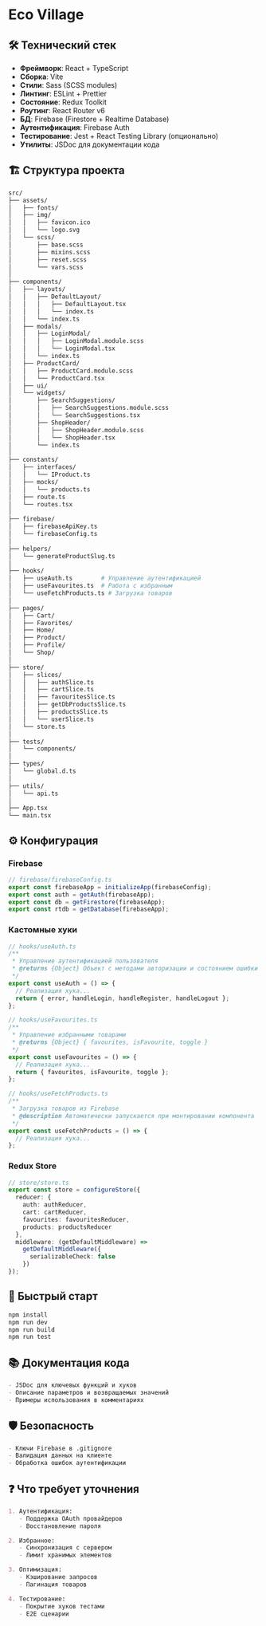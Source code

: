# Eco Village

## 🛠 Технический стек
- **Фреймворк**: React + TypeScript  
- **Сборка**: Vite  
- **Стили**: Sass (SCSS modules)  
- **Линтинг**: ESLint + Prettier  
- **Состояние**: Redux Toolkit  
- **Роутинг**: React Router v6  
- **БД**: Firebase (Firestore + Realtime Database)  
- **Аутентификация**: Firebase Auth  
- **Тестирование**: Jest + React Testing Library (опционально)
- **Утилиты**: JSDoc для документации кода

## 🏗️ Структура проекта
```bash
src/
├── assets/
│   ├── fonts/
│   ├── img/
│   │   ├── favicon.ico
│   │   └── logo.svg
│   └── scss/
│       ├── base.scss
│       ├── mixins.scss
│       ├── reset.scss
│       └── vars.scss
│
├── components/
│   ├── layouts/
│   │   ├── DefaultLayout/
│   │   │   ├── DefaultLayout.tsx
│   │   │   └── index.ts
│   │   └── index.ts
│   ├── modals/
│   │   ├── LoginModal/
│   │   │   ├── LoginModal.module.scss
│   │   │   └── LoginModal.tsx
│   │   └── index.ts
│   ├── ProductCard/
│   │   ├── ProductCard.module.scss
│   │   └── ProductCard.tsx
│   ├── ui/
│   └── widgets/
│       ├── SearchSuggestions/
│       │   ├── SearchSuggestions.module.scss
│       │   └── SearchSuggestions.tsx
│       ├── ShopHeader/
│       │   ├── ShopHeader.module.scss
│       │   └── ShopHeader.tsx
│       └── index.ts
│
├── constants/
│   ├── interfaces/
│   │   └── IProduct.ts
│   ├── mocks/
│   │   └── products.ts
│   ├── route.ts
│   └── routes.tsx
│
├── firebase/
│   ├── firebaseApiKey.ts
│   └── firebaseConfig.ts
│
├── helpers/
│   └── generateProductSlug.ts
│
├── hooks/
│   ├── useAuth.ts        # Управление аутентификацией
│   ├── useFavourites.ts  # Работа с избранным
│   └── useFetchProducts.ts # Загрузка товаров
│
├── pages/
│   ├── Cart/
│   ├── Favorites/
│   ├── Home/
│   ├── Product/
│   ├── Profile/
│   └── Shop/
│
├── store/
│   ├── slices/
│   │   ├── authSlice.ts
│   │   ├── cartSlice.ts
│   │   ├── favouritesSlice.ts
│   │   ├── getDbProductsSlice.ts
│   │   ├── productsSlice.ts
│   │   └── userSlice.ts
│   └── store.ts
│
├── tests/
│   └── components/
│
├── types/
│   └── global.d.ts
│
├── utils/
│   └── api.ts
│
├── App.tsx
└── main.tsx
```

## ⚙️ Конфигурация
### Firebase
```typescript
// firebase/firebaseConfig.ts
export const firebaseApp = initializeApp(firebaseConfig);
export const auth = getAuth(firebaseApp);
export const db = getFirestore(firebaseApp);
export const rtdb = getDatabase(firebaseApp);
```

### Кастомные хуки
```typescript
// hooks/useAuth.ts
/**
 * Управление аутентификацией пользователя
 * @returns {Object} Объект с методами авторизации и состоянием ошибки
 */
export const useAuth = () => {
  // Реализация хука...
  return { error, handleLogin, handleRegister, handleLogout };
};

// hooks/useFavourites.ts
/**
 * Управление избранными товарами
 * @returns {Object} { favourites, isFavourite, toggle }
 */
export const useFavourites = () => {
  // Реализация хука...
  return { favourites, isFavourite, toggle };
};

// hooks/useFetchProducts.ts
/**
 * Загрузка товаров из Firebase
 * @description Автоматически запускается при монтировании компонента
 */
export const useFetchProducts = () => {
  // Реализация хука...
};
```

### Redux Store
```typescript
// store/store.ts
export const store = configureStore({
  reducer: {
    auth: authReducer,
    cart: cartReducer,
    favourites: favouritesReducer,
    products: productsReducer
  },
  middleware: (getDefaultMiddleware) =>
    getDefaultMiddleware({
      serializableCheck: false
    })
});
```

## 🚀 Быстрый старт
```bash
npm install
npm run dev
npm run build
npm run test
```

## 📚 Документация кода
```markdown
- JSDoc для ключевых функций и хуков
- Описание параметров и возвращаемых значений
- Примеры использования в комментариях
```

## 🛡️ Безопасность
```markdown
- Ключи Firebase в .gitignore
- Валидация данных на клиенте
- Обработка ошибок аутентификации
```

## ❓ Что требует уточнения
```markdown
1. Аутентификация:
   - Поддержка OAuth провайдеров
   - Восстановление пароля

2. Избранное:
   - Синхронизация с сервером
   - Лимит хранимых элементов

3. Оптимизация:
   - Кэширование запросов
   - Пагинация товаров

4. Тестирование:
   - Покрытие хуков тестами
   - E2E сценарии
```
